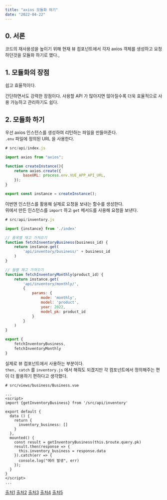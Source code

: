 ```yaml
---
title: "axios 모듈화 하기"
date: "2022-04-22"
---
```


## 0. 서론
코드의 재사용성을 높이기 위해 현재 뷰 컴포넌트에서 각자 axios 객체를 생성하고 요청하던것을 모듈화 하기로 했다.,

## 1. 모듈화의 장점
쉽고 효율적이다.

간단하면서도 강력한 장점이다. 사용할 API 가 많아지면 많아질수록 더욱 효율적으로 사용 가능하고 관리하기도 쉽다.

## 2. 모듈화 하기
우선 axios 인스턴스를 생성하여 리턴하는 파일을 만들어준다.  
`.env` 파일에 정의된 URL 을 사용한다.
```javascript
# src/api/index.js

import axios from "axios";

function createInstance(){
    return axios.create({
        baseURL: process.env.VUE_APP_API_URL,
    });
}

export const instance = createInstance();
```

이번엔 인스턴스를 활용해 실제로 요청을 보내는 함수를 생성한다.  
위에서 만든 인스턴스를 `import` 하고 `get` 메서드를 사용해 요청을 보낸다.
```javascript
# src/api/inventory.js

import {instance} from './index'

// 품목별 재고 가져오기
function fetchInventoryBusiness(business_id) {
    return instance.get(
        'api/inventory/business/' + business_id
    )
}

// 월별 재고 가져오기
function fetchInventoryMonthly(product_id) {
    return instance.get(
        'api/inventory/monthly/',
        {
            params: {
                mode: 'monthly',
                model: 'product',
                year: 2022,
                model_pk: product_id
            }
        }
    )
}

export {
    fetchInventoryBusiness,
    fetchInventoryMonthly
}
```

실제로 뷰 컴포넌트에서 사용하는 부분이다.  
`then, catch` 를 `inventory.js` 에서 해줘도 되겠지만 각 컴포넌트에서 정의해주는 편이 더 활용하기 편하다고 생각했다.
```vue
# src/views/business/Business.vue

...
<script>
import {getInventoryBusiness} from '/src/api/inventory'

export default {
  data () {
    return {
      inventory_business: []
    }
  },
  mounted() {
    const result = getInventoryBusiness(this.$route.query.pk)
    result.then(response => {
      this.inventory_business = response.data
    }).catch(err => {
      console.log("에러 발생", err)
    });
  }
}
</script>
...

```

[출처1](https://heewon26.tistory.com/158)
[출처2](https://yamoo9.github.io/axios/guide/)
[출처3](https://greedysiru.tistory.com/804)
[출처4](https://dev-jsk.tistory.com/109)
[출처5](https://veneas.tistory.com/entry/axiosjs-GET-POST-%EB%B0%A9%EC%8B%9D%EC%9C%BC%EB%A1%9C-%EC%84%9C%EB%B2%84%EC%99%80-%ED%86%B5%EC%8B%A0%ED%95%98%EA%B8%B0)